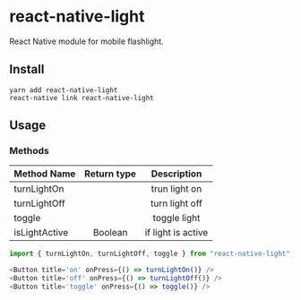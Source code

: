 # react-native-light

React Native module for mobile flashlight. 

## Install

```shell
yarn add react-native-light
react-native link react-native-light
```

## Usage

### Methods
| Method Name | Return type | Description |
| ---- | :-----: |:-------: |
| turnLightOn |  | trun light on |
| turnLightOff |  | turn light off |
| toggle |  |toggle light |
| isLightActive | Boolean | if light is active |

```js
import { turnLightOn, turnLightOff, toggle } from "react-native-light";

<Button title='on' onPress={() => turnLightOn()} />
<Button title='off' onPress={() => turnLightOff()} />
<Button title='toggle' onPress={() => toggle()} />
```

